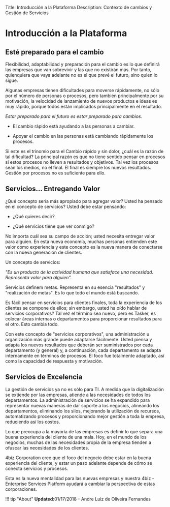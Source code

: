 Title: Introducción a la Plataforma
Description: Contexto de cambios y Gestión de Servicios

# Introducción a la Plataforma

Esté preparado para el cambio
-------------------------------

Flexibilidad, adaptabilidad y preparación para el cambio es lo que definirá las
empresas que van sobrevivir y las que no existirán más. Por tanto, quienquiera que
vaya adelante no es el que prevé el futuro, sino quien lo sigue.

Algunas empresas tienen dificultades para moverse rápidamente, no sólo por el número de
personas o procesos, pero también principalmente por su motivación, la velocidad
de lanzamiento de nuevos productos e ideas es muy rápido, porque todos están
implicados principalmente en el resultado.

*Estar preparado para el futuro es estar preparado para cambios.*

-   El cambio rápido está ayudando a las personas a cambiar.

-   Apoyar el cambio en las personas está cambiando rápidamente los procesos.

Si este es el trinomio para el Cambio rápido y sin dolor, ¿cuál es la razón de tal
dificultad? La principal razón es que no tiene sentido pensar en procesos si
estos procesos no lleven a resultados y objetivos. Tal vez los procesos sean
los medios, no el final. El final es siempre los nuevos resultados. Gestión por procesos
no es suficiente para ello.

Servicios… Entregando Valor
--------------------------

¿Qué concepto sería más apropiado para agregar valor? Usted ha pensado en el
concepto de servicios? Usted debe estar pensando:

-   ¿Qué quieres decir?

-   ¿Qué servicios tiene que ver conmigo?

No importa cuál sea su campo de acción; usted necesita entregar valor para
alguien. En esta nueva economía, muchas personas entienden este valor como experiencia
y este concepto es la nueva manera de conectarse con la nueva generación de clientes.

Un concepto de servicios:

*"Es un producto de la actividad humana que satisface una necesidad. Representa
valor para alguien".*

Servicios definem metas. Representa en su esencia "resultados" y "realización de
metas". Es lo que todo el mundo está buscando.

Es fácil pensar en servicios para clientes finales, toda la experiencia de los clientes
se compone de ellos; sin embargo, usted ha oído hablar de servicios corporativos?
Tal vez el término sea nuevo, pero es Tasker, es colocar áreas internas o
departamentos para proporcionar resultados para el otro. Esto cambia todo.

Con este concepto de "servicios corporativos", una administración u organización
más grande puede adaptarse fácilmente. Usted piensa y adapta los nuevos resultados que
deberán ser suministrados por cada departamento (y general) y, a continuación, cada
departamento se adapta internamente en términos de procesos. El foco fue
totalmente adaptado, así como la capacidad de respuesta y motivación.

Servicios de Excelencia
-------------------

La gestión de servicios ya no es sólo para TI. A medida que la
digitalización se extiende por las empresas, atiende a las necesidades de todos los
departamentos. La administración de servicios se ha expandido para representar nuevas
maneras de dar soporte a los negocios, alineando los departamentos, eliminando los silos,
mejorando la utilización de recursos, automatizando procesos y proporcionando mejor
gestión a toda la empresa, reduciendo así los costos.

Lo que preocupa a la mayoría de las empresas es definir lo que separa una buena experiencia
del cliente de una mala. Hoy, en el mundo de los negocios, muchas de las necesidades
propia de la empresa tienden a ofuscar las necesidades de los clientes.

4biz Corporation cree que el foco del negocio debe estar en la buena
experiencia del cliente, y estar un paso adelante depende de cómo se conecta
servicios y procesos.

Esta es la nueva mentalidad para las nuevas empresas y nuestra 4biz -
Enterprise Services Platform ayudará a cambiar la perspectiva de estas corporaciones.

!!! tip "About"
    <b>Updated:</b>01/17/2018 - Andre Luiz de Oliveira Fernandes
